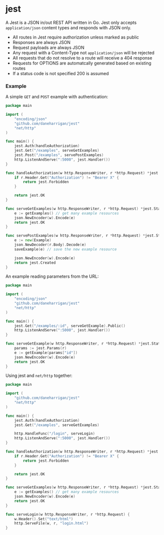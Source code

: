 # jest

A Jest is a JSON in/out REST API written in Go. Jest only accepts
`application/json` content types and responds with JSON only.

* All routes in Jest require authorization unless marked as public
* Responses are always JSON
* Request payloads are always JSON
* Any request with a Content-Type not `application/json` will be rejected
* All requests that do not resolve to a route will receive a 404 response
* Requests for OPTIONS are automatcally generated based on existing routes
* If a status code is not specified 200 is assumed

### Example

A simple `GET` and `POST` example with authentication:

```go
package main

import (
	"encoding/json"
	"github.com/daneharrigan/jest"
	"net/http"
)

func main() {
	jest.Auth(handleAuthorization)
	jest.Get("/examples", serveGetExamples)
	jest.Post("/examples", servePostExamples)
	http.ListenAndServe(":5000", jest.Handler())
}

func handleAuthorization(w http.ResponseWriter, r *http.Request) *jest.Status {
	if r.Header.Get("Authorization") != "Bearer X" {
		return jest.Forbidden
	}

	return jest.OK
}

func serveGetExamples(w http.ResponseWriter, r *http.Request) *jest.Status {
	e := getExamples() // get many example resources
	json.NewEncoder(w).Encode(e)
	return jest.OK
}

func servePostExamples(w http.ResponseWriter, r *http.Request) *jest.Status {
	e := new(Example)
	json.NewDecoder(r.Body).Decode(e)
	saveExample(e) // save the new example resource

	json.NewEncoder(w).Encode(e)
	return jest.Created
}
```

An example reading parameters from the URL:

```go
package main

import (
	"encoding/json"
	"github.com/daneharrigan/jest"
	"net/http"
)

func main() {
	jest.Get("/examples/:id", serveGetExample).Public()
	http.ListenAndServe(":5000", jest.Handler())
}

func serveGetExample(w http.ResponseWriter, r *http.Request) *jest.Status {
	params := jest.Params(r)
	e := getExample(params["id"])
	json.NewEncoder(w).Encode(e)
	return jest.OK
}
```

Using jest and `net/http` together:

```go
package main

import (
	"github.com/daneharrigan/jest"
	"net/http"
)

func main() {
	jest.Auth(handleAuthorization)
	jest.Get("/examples", serveGetExamples)

	http.HandleFunc("/login", serveLogin)
	http.ListenAndServe(":5000", jest.Handler())
}

func handleAuthorization(w http.ResponseWriter, r *http.Request) *jest.Status {
	if r.Header.Get("Authorization") != "Bearer X" {
		return jest.Forbidden
	}

	return jest.OK
}

func serveGetExamples(w http.ResponseWriter, r *http.Request) *jest.Status {
	e := getExamples() // get many example resources
	json.NewEncoder(w).Encode(e)
	return jest.OK
}

func serveLogin(w http.ResponseWriter, r *http.Request) {
	w.Header().Set("text/html")
	http.ServeFile(w, r, "login.html")
}
```
